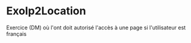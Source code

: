 # ExoIp2Location
Exercice (DM) où l'ont doit autorisé l'accès à une page si l'utilisateur est français
